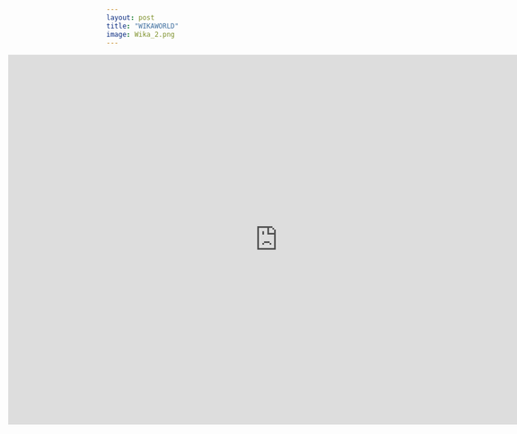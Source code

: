 ```yaml
---
layout: post
title: "WIKAWORLD"
image: Wika_2.png
---
```


<iframe class="featured image" frameborder="0" src="https://itch.io/embed-upload/7442323?color=333333" allowfullscreen="" width="960" height="660" style=" margin-left:-175px !important; ">Play WIKAWORLD on itch.io</a></iframe>

               
